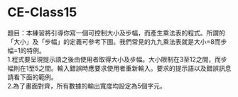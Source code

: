 # CE-Class15  

題目：本練習將引導你寫一個可控制大小及步幅，而產生乘法表的程式。所謂的「大小」及「步幅」的定義可參考下圖。我們常見的九九乘法表就是大小=8而步幅=1的特例。  
1.程式要呈現提示語之後由使用者取得大小及步幅。大小限制在3至12之間，而步幅則在1至5之間。輸入錯誤時應要求使用者重新輸入。要求的提示語以及錯誤訊息請看下面的範例。  
2.為了畫面對齊，所有數據的輸出寬度均設定為5個字元。

